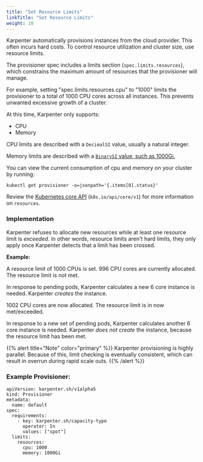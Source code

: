```yaml
---
title: "Set Resource Limits"
linkTitle: "Set Resource Limits"
weight: 10
---
```


Karpenter automatically provisions instances from the cloud provider. This often incurs hard costs. To control resource utilization and cluster size, use resource limits.

The provisioner spec includes a limits section (`spec.limits.resources`), which constrains the maximum amount of resources that the provisioner will manage. 

For example, setting "spec.limits.resources.cpu" to "1000" limits the provisioner to a total of 1000 CPU cores across all instances. This prevents unwanted excessive growth of a cluster. 

At this time, Karpenter only supports:
- CPU
- Memory

CPU limits are described with a `DecimalSI` value, usually a natural integer. 

Memory limits are described with a [`BinarySI` value, such as 1000Gi.](https://github.com/kubernetes/apimachinery/blob/4427f8f31dfbac65d3a044d0168f84c51bfda440/pkg/api/resource/quantity.go#L31)

You can view the current consumption of cpu and memory on your cluster by running:
```
kubectl get provisioner -o=jsonpath='{.items[0].status}'
```

Review the [Kubernetes core API](https://github.com/kubernetes/api/blob/37748cca582229600a3599b40e9a82a951d8bbbf/core/v1/resource.go#L23) (`k8s.io/api/core/v1`) for more information on `resources`.

### Implementation

Karpenter refuses to allocate new resources while at least one resource limit is *exceeded*. In other words, resource limits aren't hard limits, they only apply once Karpenter detects that a limit has been crossed.

**Example:**

A resource limit of 1000 CPUs is set. 996 CPU cores are currently allocated. The resource limit is not met.

In response to pending pods, Karpenter calculates a new 6 core instance is needed. Karpenter *creates* the instance.

1002 CPU cores are now allocated. The resource limit is in now met/exceeded. 

In response to a new set of pending pods, Karpenter calculates another 6 core instance is needed. Karpenter *does not create* the instance, because the resource limit has been met.

{{% alert title="Note" color="primary" %}}
Karpenter provisioning is highly parallel. Because of this, limit checking is eventually consistent, which can result in overrun during rapid scale outs.
{{% /alert %}}

### Example Provisioner:

```
apiVersion: karpenter.sh/v1alpha5
kind: Provisioner
metadata:
  name: default
spec:
  requirements:
    - key: karpenter.sh/capacity-type
      operator: In
      values: ["spot"]
  limits:
    resources:
      cpu: 1000 
      memory: 1000Gi
```